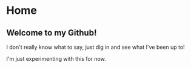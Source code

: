 # Home

## Welcome to my Github!

I don't really know what to say, just dig in and see what I've been up to!

I'm just experimenting with this for now.
